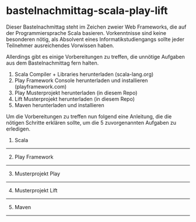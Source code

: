 bastelnachmittag-scala-play-lift
================================

Dieser Bastelnachmittag steht im Zeichen zweier Web Frameworks, die auf der Programmiersprache Scala basieren. Vorkenntnisse sind keine besonderen nötig, als Absolvent eines Informatikstudiengangs sollte jeder Teilnehmer ausreichendes Vorwissen haben.

Allerdings gibt es einige Vorbereitungen zu treffen, die unnötige Aufgaben aus dem Bastelnachmittag fern halten. 
1. Scala Compiler + Libraries herunterladen (scala-lang.org)
2. Play Framework Console herunterladen und installieren (playframework.com)
3. Play Musterprojekt herunterladen (in diesem Repo)
4. Lift Musterprojekt herunterladen (in diesem Repo)
5. Maven herunterladen und installieren

Um die Vorbereitungen zu treffen nun folgend eine Anleitung, die die nötigen Schritte erklären sollte, um die 5 zuvorgenannten Aufgaben zu erledigen.

1. Scala
--------


2. Play Framework
-----------------

3. Musterprojekt Play
---------------------

4. Musterprojekt Lift
---------------------

5. Maven
--------

